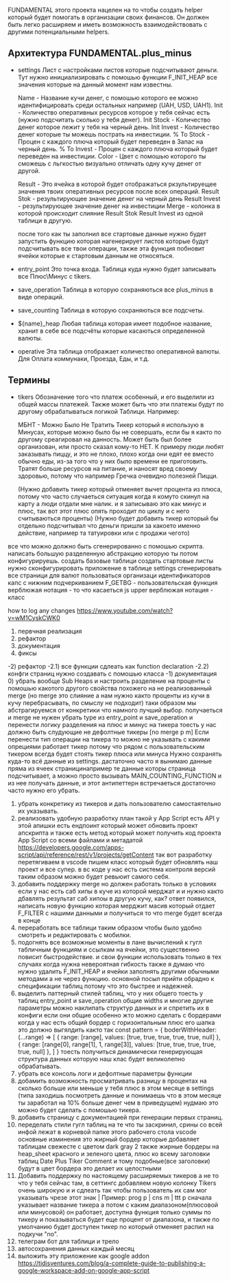 FUNDAMENTAL этого проекта нацелен на то чтобы создать helper который будет помогать в организации своих финансов.
Он должен быть легко расширяем и иметь возможность взаимодействовать с другими потенциальными helpers.

## Архитектура FUNDAMENTAL.plus_minus

- settings
  Лист с настройками листов которые подсчитывают деньги.
  Тут нужно инициализировать с помошью функции F_INIT_HEAP все значения которые на данный момент нам известны.

  Name - Название кучи денег, с помошью которого ее можно идентифицировать среди остальных например (UAH, USD, UAH1).
  Init - Количество оперативных ресурсов которое у тебя сейчас есть (нужно подсчитать сколько у тебя денег).
  Init Stock - Количество денег которое лежит у тебя на черный день.
  Init Invest - Количество денег которые ты можешь пострать на инвестиции.
  % To Stock - Процен с каждого плюча который будет переведен в Запас на черный день.
  % To Invest - Процен с каждого плюча который будет переведен на инвестиции.
  Color - Цвет с помошью которого ты сможешь с льгкостью визуально отличать одну кучу денег от другой.

  Result - Это ячейка в которой будет отображаться ркзультируещее значения твоих оперативных ресурсов после всех операций.
  Result Stok - результирующее значение денег на черный день
  Result Invest - результирующее значение денег на инвестиции
  Merge - колонка в которой происходит слияние Result Stok Result Invest из одной таблици в другую.

  после того как ты заполнил все стартовые данные нужно будет запустить функцию которая нагенерирует листов которые будут
  подсчитывать все твои операции, также эта функция побновит ячейки которые к стартовым данным не относяться.

- entry_point
  Это точка входа.
  Таблица куда нужно будет записывать все Плюс\Минус с tikers.

- save_operation
  Таблица в которую сохраняються все plus_minus в виде операций.

- save_counting
  Таблица в которую сохраняються все подсчеты.

- ${name}_heap
  Любая таблица которая имеет подобное название, хранит в себе все подсчёты которые касаються определенной валюты.

- operative
  Эта таблица отображает количество оперативной валюты.
  Для Оплата коммунаки, Проезда, Еды, и т.д.


## Термины
- tikers
  Обозначение того что платеж особенный, и его выделили из общей массы платежей.
  Также может быть что эти платежы будут по другому обрабатываться логикой Таблици.
  Например:

    МБНТ - Можно Было Не Тратить
    Тикер который я использую в Минусах,
    которые можно было бы не совершать,
    если бы я както по другому среагировал на данность.
    Может быть был более организован, или просто сказал кому-то НЕТ.
    К примеру люди любят заказывать пиццу,
    и это не плохо,
    плохо когда они едят ее вместо обычно еды,
    из-за того что у них было времени ее приготовить.
    Тратят больше ресурсов на питание,
    и наносят вред своему здоровью,
    потому что например Гречка очевидно полезней Пицци.

    (Нужно добавить тикер который отменяет вычет процента из плюса,
     потому что часто случаеться ситуация когда я комуто скинул на карту
     а люди отдали мне налик. и я записываю это как минус и плюс, так
     вот этот плюс опять проходит по циклу и с него считываються проценты)
    (Нужно будет добавить тикер который бы отдельно подсчитывал что деньги
     пришли за какоето именно действие, например та татуировки или с
     продажи чегото)

все что можно должно быть сгенерированно с помошью скрипта.
написать большую разделенную абстракцию которую ты потом конфигурируешь.
создать базовые таблици
  создать стартовые листы
  нужно сконфигурировать приложение в таблице settings
  сгенерировать все страници для валют
  пользоваться
организаци идентификаторов
  капс с нижним подчеркиванием F_GETBG - пользовательская функция
  верблюжая нотация - то что касаеться js
  upper верблюжая нотация - класс

how to log any changes https://www.youtube.com/watch?v=wM1CyskCWK0

1) первчная реализация
2) рефактор
3) документация
4) фиксы

-2) рефактор
-2.1) все функции сдлеать как function declaration
-2.2) конфги страниц нужно создавать с помошью класса
-1) документация
0) убрать вообще Sub Heaps и настроить разделение на проценты с помошью какотого другого свойства похожего на не реализованный merge (но merge это слияние а нам нужно както
проценты из кучи в кучу перебрасывать, по смыслу не подходит) таки образом мы абстрагируемся от конкретики что намного лучший выбор. получаеться и merge не нужен
убрать type из entry_point и save_operation и перенести логику разделения на плюс и минус на тикера тоесть у нас должно быть
слудующие не дефолтные тикеры [no merge p m]
Если перенести тип операции на тикера то можно не указывать с какими опрециями работает тикер потому что рядом с пользовательским тикером всегда будет стоять тикер плюса или минуса
Нужно сохранять куда-то всё данные из settings.
дастаточно часто я вынимаю данные пряма из ячеек страницинапример те данные которы страница подсчитывает, а можно просто вызывать MAIN_COUNTING_FUNCTION и из нее получать данные, и этот антипеттерн встречаеться достаточно часто нужно его убрать.
1) убрать конкретику из тикеров и дать пользователю самостаятельно их указывать.
2) реализовать удобную разработку
план такой у App Script есть API у этой апишки есть ендпоинт который может обновить проект апскрипта
и также есть метод который может получить код проекта App Script со всеми файлами и метадатой
https://developers.google.com/apps-script/api/reference/rest/v1/projects/getContent
так вот разработку перетягиваем в vscode пишем класс который будет обновлять наш проект и все супер.
в вс коде у нас есть система контроля версий таким образом можно будет ревьюит самого себя.
3) добавить поддержку merge но должен работать только в условиях если у нас есть саб хипы в куче из которой мерджат и и нужно както дбавлять
результат саб хипоы в другую кучу, как? ответ появился, написать новую функцию которая мерджит масив который отдает F_FILTER с нашими данными
и получиться то что merge будет всегда в конце
4) переработать все таблици таким образом чтобы было удобно смотреть и редактировать с мобилки.
5) подогнять все возможные моменты в лане вычислений к гугл табличным функциям и ссылкам на ячейки, это существенно повисит быстродействие.
и свои функции использовать только в тех случаях когда нужна невероятная гибкость также я думаю что нужно удалить F_INIT_HEAP и ячейки заполнять
другими обычными методами а не через функцию. основной посыл прийти обрадно к спецификации таблиц потому что это быстрее и надежней.
6) выделить паттерный стилей таблиц, что у них общего тоесть у таблиц entry_point и save_operation общие widths и многие другие параметры
можно наклипать структур данных и и спретить их в конфиги если они общие особенно жто можно сделать с бордерами когда у нас есть общий бордер с горизонтальным плюс его шапка
это должно выгялдить както так
const pattern = {
  boderWithHeader: (...range) => [
    { range: [range], values: [true, true, true, true, true, null] },
    { range: [range[0], range[1], 1, range[3]], values: [true, true, true, true, true, null] },
  ]
}
тоесть получиться динамически генерирующая структура данных которую наш клас будет великолепно обрабатывать.
8) убрать все консоль логи и дефолтные параметры функции
9) добамить возможность просматривать разницу в процентах на сколько больше или меньше у тебя плюс в этом месяце в settings (типа заходишь посмотреть
данные и понимаешь что в этом месяце ты заработал на 10% больше денег чем в приведущем) нудмаю это можно будет сделать с помошью тикера.
10) добавить страницу с документацией при генерации первых страниц.
12) переделать стили гугл таблиц на те что ты заскринил, срины со всей инфой лежат в корневой папке этого рабочего стола vscode
основные изминения это жирный бордер которые добавляет таблицам свежесте с цветом dark gray 2
также жирные бордеры на heap_sheet красного и зеленого цвета,
плюс ко всему заголовки таблиц Date Plus Tiker Comment и тому подобные(все заголовки) будут в цвет бордера это делает их целостными
14) Добавить поддержку по настоящему расширяемых тикеров а не то что у тебя сейчас там, в сеттингс добавляем новую колонку Tikers очень
широкую и и сдлеать так чтобы пользователь их сам мог указывать чрезе этот знак | Пример: prog p | cns m | ttt p сначала указывает название тикера а потом с каким диапазоном(плюсовой или минусовой) он работает, доступна функция только суммы по тикеру и показываться будет еще процент от диапазона, и также по умолчанию будет доступен тикер no который отменяет распил на подкучи "no".
16) телеграм бот для таблици и трело
17) автосохранения данных каждый месяц
18) выложить эту приложение как google addon https://tidisventures.com/blog/a-complete-guide-to-publishing-a-google-workspace-add-on-google-app-script
